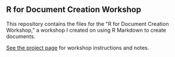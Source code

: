 ## R for Document Creation Workshop

This repository contains the files for the "R for Document Creation Workshop," a workshop I created on using R Markdown to create documents. 

[See the project page](https://alblaine.github.io/r-docs-workshop/) for workshop instructions and notes.